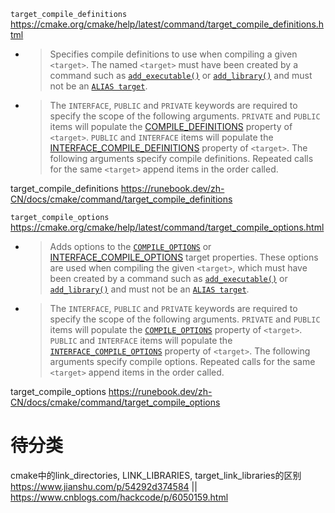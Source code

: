 
`target_compile_definitions` https://cmake.org/cmake/help/latest/command/target_compile_definitions.html
- > Specifies compile definitions to use when compiling a given `<target>`. The named `<target>` must have been created by a command such as [`add_executable()`](https://cmake.org/cmake/help/latest/command/add_executable.html#command:add_executable) or [`add_library()`](https://cmake.org/cmake/help/latest/command/add_library.html#command:add_library) and must not be an [`ALIAS target`](https://cmake.org/cmake/help/latest/manual/cmake-buildsystem.7.html#alias-targets).
- > The `INTERFACE`, `PUBLIC` and `PRIVATE` keywords are required to specify the scope of the following arguments. `PRIVATE` and `PUBLIC` items will populate the [COMPILE_DEFINITIONS](https://cmake.org/cmake/help/latest/prop_tgt/COMPILE_DEFINITIONS.html#prop_tgt:COMPILE_DEFINITIONS) property of `<target>`. `PUBLIC` and `INTERFACE` items will populate the [INTERFACE_COMPILE_DEFINITIONS](https://cmake.org/cmake/help/latest/prop_tgt/INTERFACE_COMPILE_DEFINITIONS.html#prop_tgt:INTERFACE_COMPILE_DEFINITIONS) property of `<target>`. The following arguments specify compile definitions. Repeated calls for the same `<target>` append items in the order called.

target_compile_definitions https://runebook.dev/zh-CN/docs/cmake/command/target_compile_definitions

`target_compile_options` https://cmake.org/cmake/help/latest/command/target_compile_options.html
- > Adds options to the [`COMPILE_OPTIONS`](https://cmake.org/cmake/help/latest/prop_tgt/COMPILE_OPTIONS.html#prop_tgt:COMPILE_OPTIONS) or [INTERFACE_COMPILE_OPTIONS](https://cmake.org/cmake/help/latest/prop_tgt/INTERFACE_COMPILE_OPTIONS.html#prop_tgt:INTERFACE_COMPILE_OPTIONS) target properties. These options are used when compiling the given `<target>`, which must have been created by a command such as [`add_executable()`](https://cmake.org/cmake/help/latest/command/add_executable.html#command:add_executable) or [`add_library()`](https://cmake.org/cmake/help/latest/command/add_library.html#command:add_library) and must not be an [`ALIAS target`](https://cmake.org/cmake/help/latest/manual/cmake-buildsystem.7.html#alias-targets).
- > The `INTERFACE`, `PUBLIC` and `PRIVATE` keywords are required to specify the scope of the following arguments. `PRIVATE` and `PUBLIC` items will populate the [`COMPILE_OPTIONS`](https://cmake.org/cmake/help/latest/prop_tgt/COMPILE_OPTIONS.html#prop_tgt:COMPILE_OPTIONS) property of `<target>`. `PUBLIC` and `INTERFACE` items will populate the [`INTERFACE_COMPILE_OPTIONS`](https://cmake.org/cmake/help/latest/prop_tgt/INTERFACE_COMPILE_OPTIONS.html#prop_tgt:INTERFACE_COMPILE_OPTIONS) property of `<target>`. The following arguments specify compile options. Repeated calls for the same `<target>` append items in the order called.

target_compile_options https://runebook.dev/zh-CN/docs/cmake/command/target_compile_options

# 待分类

cmake中的link_directories, LINK_LIBRARIES, target_link_libraries的区别 https://www.jianshu.com/p/54292d374584 || https://www.cnblogs.com/hackcode/p/6050159.html
